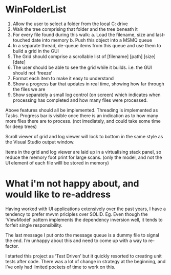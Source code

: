 # WinFolderList

1. Allow the user to select a folder from the local C: drive
2. Walk the tree comprising that folder and the tree beneath it
3. For every file found during this walk:
a. Load the filename, size and last-touched date into memory
b. Push this object into a MSMQ queue
4. In a separate thread, de-queue items from this queue and use them to build a grid in the GUI
5. The Grid should comprise a scrollable list of [filename] [path] [size] [date]
6. The user should be able to see the grid while it builds. i.e. the GUI should not ‘freeze’
7. Format each item to make it easy to understand
8. Show a progress bar that updates in real time, showing how far through the files we are
9. Show separately a small log control (on screen) which indicates when processing has completed and how many files were processed.


Above features should all be implemented. Threading is implemented as Tasks. Progress bar is visible once there is an indication as to how many more files there are to process. (not imediately, and could take some time for deep trees)

Scroll viewer of grid and log viewer will lock to bottom in the same style as the Visual Studio output window. 

Items in the grid and log viewer are laid up in a virtualising stack panel, so reduce the memory foot print for large scans. (only the model, and not the UI element of each file willl be stored in memory)


What i'm not happy about, and would like to re-address
======================================================

Having worked with UI applications extensively over the past years, I have a tendency to prefer mvvm priciples over SOLID. Eg. Even though the ‘ViewModel’ pattern implements the dependency inversion well, it tends to forfeit single responsibility.

The last message I put onto the message queue is a dummy file to signal the end. I’m unhappy about this and need to come up with a way to re-factor.

I started this project as ‘Test Driven’ but it quickly resorted to creating unit tests after code. There was a lot of change in strategy at the beginning, and I’ve only had limited pockets of time to work on this.

